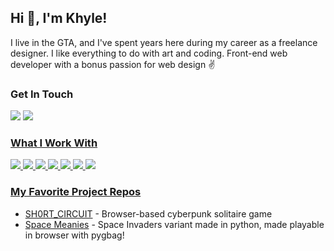 ## Hi 👋, I'm Khyle! 
I live in the GTA, and I've spent years here during my career as a freelance designer. I like everything to do with art and coding. Front-end web developer with a bonus passion for web design ✌

### Get In Touch
<a href="http://kbest.ca"><img src="https://img.shields.io/badge/portfolio-97BD00?style=for-the-badge&logo=dev.to&logoColor=white"></a> <a href="www.linkedin.com/in/khyle-best-933120226"><img src="https://img.shields.io/badge/LinkedIn-53B0DF?style=for-the-badge&logo=linkedin&logoColor=white"></a> <a href="https://www.youtube.com/channel/UCMGSgppCK-hp4zmeqhp7CIw">

### What I Work With
<img src="https://img.shields.io/badge/jQuery-ff38ac?style=for-the-badge&logo=jquery&logoColor=white"> <img src="https://img.shields.io/badge/JavaScript-b61aff?style=for-the-badge&logo=javascript&logoColor=white"> <img src="https://img.shields.io/badge/HTML5-881aff?style=for-the-badge&logo=html5&logoColor=white"> <img src="https://img.shields.io/badge/CSS3-4242ff?style=for-the-badge&logo=css3&logoColor=white"> <img src="https://img.shields.io/badge/Git-4287ff?style=for-the-badge&logo=git&logoColor=white"> <img src="https://img.shields.io/badge/cPanel-53B0DF?style=for-the-badge&logo=godaddy&logoColor=white"> <img src="https://img.shields.io/badge/Wordpress-97BD00?style=for-the-badge&logo=wordpress&logoColor=white">

### My Favorite Project Repos
* <a href="https://github.com/khyleB/SH0RT_C1RCU1T">SH0RT_CIRCUIT</a> - Browser-based cyberpunk solitaire game
* <a href="https://github.com/khyleB/space-meanies">Space Meanies</a> - Space Invaders variant made in python, made playable in browser with pygbag!

<!--
**khyleB/khyleB** is a ✨ _special_ ✨ repository because its `README.md` (this file) appears on your GitHub profile.

Here are some ideas to get you started:

- 🔭 I’m currently working on ...
- 🌱 I’m currently learning ...
- 👯 I’m looking to collaborate on ...
- 🤔 I’m looking for help with ...
- 💬 Ask me about ...
- 📫 How to reach me: ...
- 😄 Pronouns: ...
- ⚡ Fun fact: ...
-->
